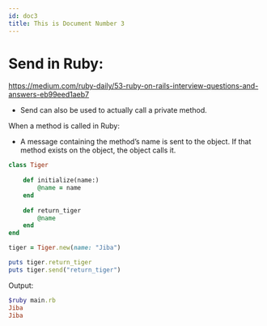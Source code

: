 ```yaml
---
id: doc3
title: This is Document Number 3
---
```


# Send in Ruby:

https://medium.com/ruby-daily/53-ruby-on-rails-interview-questions-and-answers-eb99eed1aeb7

- Send can also be used to actually call a private method.

When a method is called in Ruby:
- A message containing the method’s name is sent to the object. If that method exists on the object, the object calls it.

```ruby
class Tiger
    
    def initialize(name:)
        @name = name
    end
    
    def return_tiger
        @name
    end
end

tiger = Tiger.new(name: "Jiba")

puts tiger.return_tiger
puts tiger.send("return_tiger")
```

Output:

```ruby
$ruby main.rb
Jiba
Jiba
```
